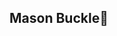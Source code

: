 ## Mason Buckle👋

<!--![3d7468d1bb523674726ba6934a396566](https://github.com/user-attachments/assets/e40b975b-547d-4c24-b0d8-6e21d87687b7)

**MinusMason/MinusMason** is a ✨ _special_ ✨ repository because its `README.md` (this file) appears on your GitHub profile.

Here are some ideas to get you started:

- 🔭 I’m currently working on ...
- 🌱 I’m currently learning ...
- 👯 I’m looking to collaborate on ...
- 🤔 I’m looking for help with ...
- 💬 Ask me about ...
- 📫 How to reach me: ...
- 😄 Pronouns: ...
- ⚡ Fun fact: ...
-->
